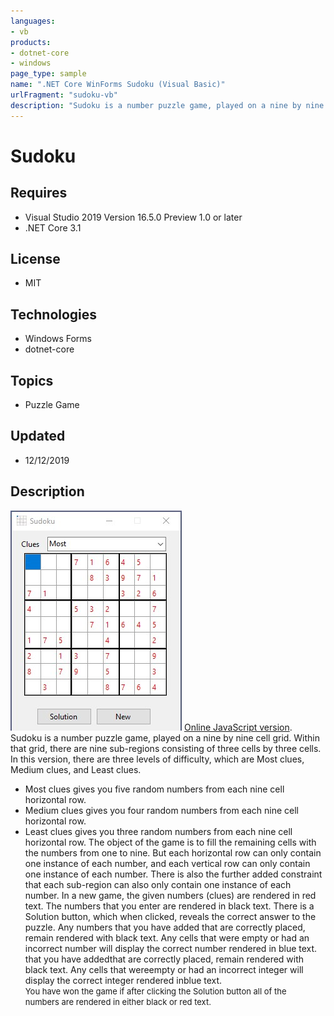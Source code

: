 ```yaml
---
languages:
- vb
products:
- dotnet-core
- windows
page_type: sample
name: ".NET Core WinForms Sudoku (Visual Basic)"
urlFragment: "sudoku-vb"
description: "Sudoku is a number puzzle game, played on a nine by nine cell grid"
---
```

# Sudoku

## Requires

- Visual Studio 2019 Version 16.5.0 Preview 1.0 or later
- .NET Core 3.1

## License
- MIT

## Technologies
  - Windows Forms
  - dotnet-core

## Topics
- Puzzle Game

## Updated
- 12/12/2019

## Description

![Sudoku image](Sudoku-VB.jpg)
[Online JavaScript version](http://www.scproject.biz/sudoku.php).
Sudoku is a number puzzle game, played on a nine by nine cell grid. Within that grid, there are nine sub-regions consisting of three cells by three cells. In this version, there are three levels of difficulty, which are Most clues, Medium clues, and Least clues.
- Most clues gives you five random numbers from each nine cell horizontal row. 
- Medium clues gives you four random numbers from each nine cell horizontal row.
- Least clues gives you three random numbers from each nine cell horizontal row.
The object of the game is to fill the remaining cells with the numbers from one to nine. But each horizontal row can only contain one instance of each number, and each vertical row can only contain one instance of each number.
 There is also the further added constraint that each sub-region can also only contain one instance of each number.
In a new game, the given numbers (clues) are rendered in red text. The numbers that you enter are rendered in black text. There is a Solution button, which when clicked, reveals the correct answer to the puzzle. Any numbers that you have added that are correctly placed, remain rendered with black text. Any cells that were empty or had an incorrect number will display the correct number rendered in blue text.
 that you have addedthat are correctly placed, remain rendered with black text. Any cells that wereempty or had an incorrect integer will display the correct integer rendered inblue text.</span><br>
<span style="font-size:small">You have won the game if after clicking the Solution button all of the numbers&nbsp;are rendered in either black or red text.</span></p>
